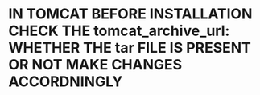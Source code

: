 # IN TOMCAT BEFORE INSTALLATION CHECK THE tomcat_archive_url: WHETHER THE tar FILE IS PRESENT OR NOT MAKE CHANGES ACCORDNINGLY 
